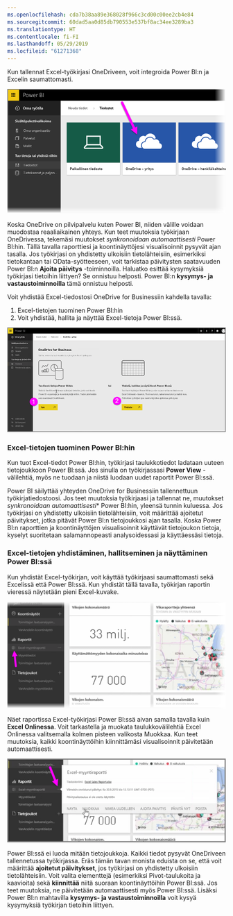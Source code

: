 ```yaml
---
ms.openlocfilehash: cda7b38aa89e368028f966c3cd00c00ee2cb4e84
ms.sourcegitcommit: 60dad5aa0d85db790553e537bf8ac34ee3289ba3
ms.translationtype: HT
ms.contentlocale: fi-FI
ms.lasthandoff: 05/29/2019
ms.locfileid: "61271368"
---
```

Kun tallennat Excel-työkirjasi OneDriveen, voit integroida Power BI:n ja Excelin saumattomasti.

![](media/5-4-connect-onedrive-for-business/5-4_1.png)

Koska OneDrive on pilvipalvelu kuten Power BI, niiden välille voidaan muodostaa reaaliaikainen yhteys. Kun teet muutoksia työkirjaan OneDrivessa, tekemäsi muutokset *synkronoidaan automaattisesti* Power BI:hin. Tällä tavalla raporttiesi ja koontinäyttöjesi visualisoinnit pysyvät ajan tasalla. Jos työkirjasi on yhdistetty ulkoisiin tietolähteisiin, esimerkiksi tietokantaan tai OData-syötteeseen, voit tarkistaa päivitysten saatavuuden Power BI:n **Ajoita päivitys** -toiminnoilla. Haluatko esittää kysymyksiä työkirjasi tietoihin liittyen? Se onnistuu helposti. Power BI:n **kysymys- ja vastaustoiminnoilla** tämä onnistuu helposti.

Voit yhdistää Excel-tiedostosi OneDrive for Businessiin kahdella tavalla:

1. Excel-tietojen tuominen Power BI:hin
2. Voit yhdistää, hallita ja näyttää Excel-tietoja Power BI:ssä.

![](media/5-4-connect-onedrive-for-business/5-4_3.png)

### <a name="import-excel-data-into-power-bi"></a>Excel-tietojen tuominen Power BI:hin
Kun tuot Excel-tiedot Power BI:hin, työkirjasi taulukkotiedot ladataan uuteen tietojoukkoon Power BI:ssä. Jos sinulla on työkirjassasi **Power View** -välilehtiä, myös ne tuodaan ja niistä luodaan uudet raportit Power BI:ssä.

Power BI säilyttää yhteyden OneDrive for Businessiin tallennettuun työkirjatiedostoosi. Jos teet muutoksia työkirjaasi ja tallennat ne, muutokset *synkronoidaan automaattisesti** Power BI:hin, yleensä tunnin kuluessa. Jos työkirjasi on yhdistetty ulkoisiin tietolähteisiin, voit määrittää ajoitetut päivitykset, jotka pitävät Power BI:n tietojoukkosi ajan tasalla. Koska Power BI:n raporttien ja koontinäyttöjen visualisoinnit käyttävät tietojoukon tietoja, kyselyt suoritetaan salamannopeasti analysoidessasi ja käyttäessäsi tietoja.

### <a name="connect-manage-and-view-excel-in-power-bi"></a>Excel-tietojen yhdistäminen, hallitseminen ja näyttäminen Power BI:ssä
Kun yhdistät Excel-työkirjan, voit käyttää työkirjaasi saumattomasti sekä Excelissä että Power BI:ssä. Kun yhdistät tällä tavalla, työkirjan raportin vieressä näytetään pieni Excel-kuvake.

![](media/5-4-connect-onedrive-for-business/5-4_4.png)

Näet raportissa Excel-työkirjasi Power BI:ssä aivan samalla tavalla kuin **Excel Onlinessa**. Voit tarkastella ja muokata taulukkovälilehtiä Excel Onlinessa valitsemalla kolmen pisteen valikosta Muokkaa. Kun teet muutoksia, kaikki koontinäyttöihin kiinnittämäsi visualisoinnit päivitetään automaattisesti.

![](media/5-4-connect-onedrive-for-business/5-4_5.png)

Power BI:ssä ei luoda mitään tietojoukkoja. Kaikki tiedot pysyvät OneDriveen tallennetussa työkirjassa. Eräs tämän tavan monista eduista on se, että voit määrittää **ajoitetut päivitykset**, jos työkirjasi on yhdistetty ulkoisiin tietolähteisiin. Voit valita elementtejä (esimerkiksi Pivot-taulukoita ja kaavioita) sekä **kiinnittää** niitä suoraan koontinäyttöihin Power BI:ssä. Jos teet muutoksia, ne päivitetään automaattisesti myös Power BI:ssä. Lisäksi Power BI:n mahtavilla **kysymys- ja vastaustoiminnoilla** voit kysyä kysymyksiä työkirjan tietoihin liittyen.  

